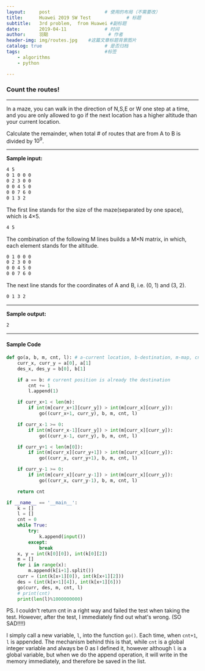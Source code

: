 ```yaml
---
layout:     post                    # 使用的布局（不需要改）
title:      Huawei 2019 SW Test             # 标题 
subtitle:   3rd problem,  from Huawei #副标题
date:       2019-04-11              # 时间
author:     羽聪                      # 作者
header-img: img/routes.jpg    #这篇文章标题背景图片
catalog: true                       # 是否归档
tags:                               #标签
    - algorithms
    - python

---
```


### Count the routes!

---

In a maze, you can walk in the direction of N,S,E or W one step at a time, and you are only allowed to go if the next location has a higher altitude than your current location.

Calculate the remainder, when total # of routes that are from A to B is divided by $10^{9}$.

---

$\textbf{Sample input:}$

```txt
4 5
0 1 0 0 0
0 2 3 0 0
0 0 4 5 0
0 0 7 6 0
0 1 3 2
```

The first line stands for the size of the maze(separated by one space), which is 4$\times$5.

```txt
4 5
```

The combination of the following M lines builds a M$\times$N matrix, in which, each element stands for the altitude.

```txt
0 1 0 0 0
0 2 3 0 0
0 0 4 5 0
0 0 7 6 0
```

The next line stands for the coordinates of A and B, i.e. (0, 1) and (3, 2).

```txt
0 1 3 2
```

---

$\textbf{Sample output:}$

```txt
2
```

---

#### Sample Code

```python
def go(a, b, m, cnt, l): # a-current location, b-destination, m-map, cnt-total count
    curr_x, curr_y = a[0], a[1]
    des_x, des_y = b[0], b[1]

    if a == b: # current position is already the destination
        cnt += 1
        l.append(1)

    if curr_x+1 < len(m):
        if int(m[curr_x+1][curr_y]) > int(m[curr_x][curr_y]):
            go((curr_x+1, curr_y), b, m, cnt, l)

    if curr_x-1 >= 0:
        if int(m[curr_x-1][curr_y]) > int(m[curr_x][curr_y]):
            go((curr_x-1, curr_y), b, m, cnt, l)

    if curr_y+1 < len(m[0]):
        if int(m[curr_x][curr_y+1]) > int(m[curr_x][curr_y]):
            go((curr_x, curr_y+1), b, m, cnt, l)

    if curr_y-1 >= 0:
        if int(m[curr_x][curr_y-1]) > int(m[curr_x][curr_y]):
            go((curr_x, curr_y-1), b, m, cnt, l)

    return cnt

if __name__ == '__main__':
    k = []
    l = []
    cnt = 0
    while True:
        try:
            k.append(input())
        except:
            break
    x, y = int(k[0][0]), int(k[0][2])
    m = []
    for i in range(x):
        m.append(k[i+1].split())
    curr = (int(k[x+1][0]), int(k[x+1][2]))
    des = (int(k[x+1][4]), int(k[x+1][6]))
    go(curr, des, m, cnt, l)
    # print(cnt)
    print(len(l)%1000000000)
```

PS. I couldn't return cnt in a right way and failed the test when taking the test. However, after the test, I immediately find out what's wrong. (SO SAD!!!!) 

I simply call a new variable, `l`, into the function `go()`. Each time, when `cnt+1`, `l` is appended. The mechanism behind this is that, while `cnt` is a global integer variable and always be  0 as I defined it, however although `l` is a global variable, but when we do the append operation, it will write in the memory immediately, and therefore be saved in the list. 